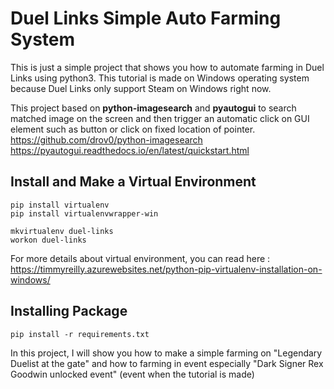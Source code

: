 # Duel Links Simple Auto Farming System

This is just a simple project that shows you how to automate farming in Duel Links using python3. This tutorial is made on Windows operating system because Duel Links only support Steam on Windows right now.

This project based on **python-imagesearch** and **pyautogui** to search matched image on the screen and then trigger an automatic click on GUI element such as button or click on fixed location of pointer.
https://github.com/drov0/python-imagesearch
https://pyautogui.readthedocs.io/en/latest/quickstart.html

## Install and Make a Virtual Environment
```
pip install virtualenv
pip install virtualenvwrapper-win

mkvirtualenv duel-links
workon duel-links
```
For more details about virtual environment, you can read here : https://timmyreilly.azurewebsites.net/python-pip-virtualenv-installation-on-windows/

## Installing Package
`pip install -r requirements.txt`

In this project, I will show you how to make a simple farming on "Legendary Duelist at the gate" and how to farming in event especially "Dark Signer Rex Goodwin unlocked event" (event when the tutorial is made)

<!-- Here is a demo video : -->
